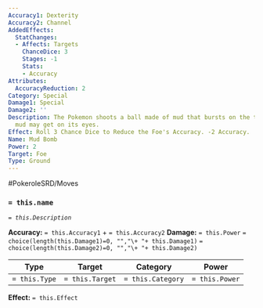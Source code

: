 ```yaml
---
Accuracy1: Dexterity
Accuracy2: Channel
AddedEffects:
  StatChanges:
  - Affects: Targets
    ChanceDice: 3
    Stages: -1
    Stats:
    - Accuracy
Attributes:
  AccuracyReduction: 2
Category: Special
Damage1: Special
Damage2: ''
Description: The Pokemon shoots a ball made of mud that bursts on the target, some
  mud may get on its eyes.
Effect: Roll 3 Chance Dice to Reduce the Foe's Accuracy. -2 Accuracy.
Name: Mud Bomb
Power: 2
Target: Foe
Type: Ground
---
```


#PokeroleSRD/Moves

### `= this.name`
*`= this.Description`*

**Accuracy:** `= this.Accuracy1` + `= this.Accuracy2`
**Damage:** `= this.Power` `= choice(length(this.Damage1)=0, "","\+ "+ this.Damage1)` `= choice(length(this.Damage2)=0, "","\+ "+ this.Damage2)`

| Type          | Target          | Category          | Power          |
| ------------- | --------------- | ----------------  | -------------- |
| `= this.Type` | `= this.Target` | `= this.Category` | `= this.Power` | 

**Effect:** `= this.Effect`
